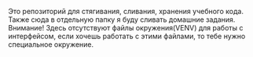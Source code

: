 Это репозиторий для стягивания, сливания, хранения учебного кода. Также сюда в отдельную папку я буду сливать домашние задания.
Внимание! Здесь отсутствуют файлы окружения(VENV) для работы с интерфейсом, если хочешь работать с этими файлами, то тебе нужно специальное окружение.
